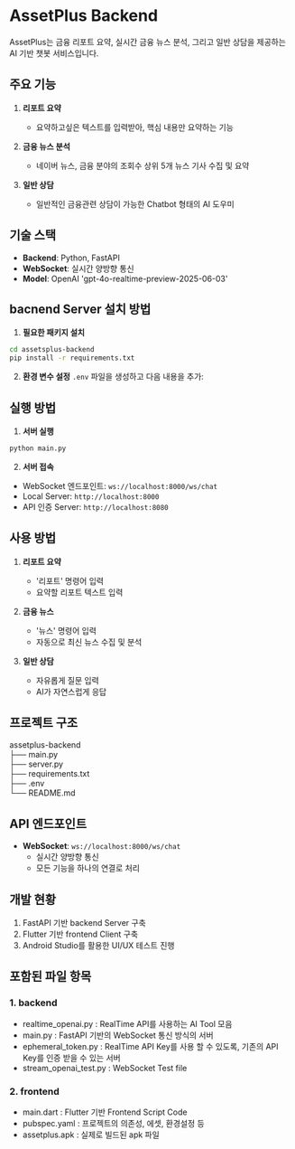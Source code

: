 # AssetPlus Backend

AssetPlus는 금융 리포트 요약, 실시간 금융 뉴스 분석, 그리고 일반 상담을 제공하는 AI 기반 챗봇 서비스입니다.

## 주요 기능

1. **리포트 요약**
   - 요약하고싶은 텍스트를 입력받아, 핵심 내용만 요약하는 기능

2. **금융 뉴스 분석**
   - 네이버 뉴스, 금융 분야의 조회수 상위 5개 뉴스 기사 수집 및 요약

3. **일반 상담**
   - 일반적인 금융관련 상담이 가능한 Chatbot 형태의 AI 도우미

## 기술 스택

- **Backend**: Python, FastAPI
- **WebSocket**: 실시간 양방향 통신
- **Model**: OpenAI 'gpt-4o-realtime-preview-2025-06-03'

## bacnend Server 설치 방법

1. **필요한 패키지 설치**
```bash
cd assetsplus-backend
pip install -r requirements.txt
```

2. **환경 변수 설정**
`.env` 파일을 생성하고 다음 내용을 추가:


## 실행 방법

1. **서버 실행**
```bash
python main.py
```

2. **서버 접속**
- WebSocket 엔드포인트: `ws://localhost:8000/ws/chat`
- Local Server: `http://localhost:8000`
- API 인증 Server: `http://localhost:8080`

## 사용 방법

1. **리포트 요약**
   - '리포트' 명령어 입력
   - 요약할 리포트 텍스트 입력

2. **금융 뉴스**
   - '뉴스' 명령어 입력
   - 자동으로 최신 뉴스 수집 및 분석

3. **일반 상담**
   - 자유롭게 질문 입력
   - AI가 자연스럽게 응답

## 프로젝트 구조
assetplus-backend<br>
├── main.py<br>
├── server.py<br>
├── requirements.txt<br>
├── .env<br>
└── README.md<br>


## API 엔드포인트

- **WebSocket**: `ws://localhost:8000/ws/chat`
  - 실시간 양방향 통신
  - 모든 기능을 하나의 연결로 처리

## 개발 현황
1. FastAPI 기반 backend Server 구축
2. Flutter 기반 frontend Client 구축
3. Android Studio를 활용한 UI/UX 테스트 진행

## 포함된 파일 항목
### 1. backend
- realtime_openai.py : RealTime API를 사용하는 AI Tool 모음
- main.py : FastAPI 기반의 WebSocket 통신 방식의 서버
- ephemeral_token.py : RealTime API Key를 사용 할 수 있도록, 기존의 API Key를 인증 받을 수 있는 서버
- stream_openai_test.py : WebSocket Test file

### 2. frontend
- main.dart : Flutter 기반 Frontend Script Code
- pubspec.yaml : 프로젝트의 의존성, 에셋, 환경설정 등
- assetplus.apk : 실제로 빌드된 apk 파일
